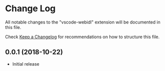 # Change Log
All notable changes to the "vscode-webidl" extension will be documented in this file.

Check [Keep a Changelog](http://keepachangelog.com/) for recommendations on how to structure this file.

## 0.0.1 (2018-10-22)
- Initial release
